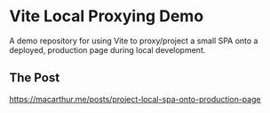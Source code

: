 # Vite Local Proxying Demo

A demo repository for using Vite to proxy/project a small SPA onto a deployed, production page during local development.

## The Post

https://macarthur.me/posts/project-local-spa-onto-production-page
